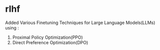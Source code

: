 # rlhf


Added Various Finetuning Techniques for Large Language Models(LLMs) using :

1. Proximal Policy Optimization(PPO)
2. Direct Preference Optimization(DPO)

